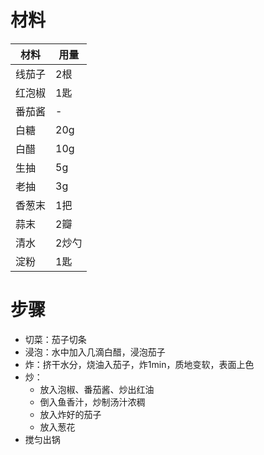 # 材料
材料|用量
---|---
线茄子|2根
红泡椒|1匙
番茄酱|-
白糖|20g
白醋|10g
生抽|5g
老抽|3g
香葱末|1把
蒜末|2瓣
清水|2炒勺
淀粉|1匙
# 步骤
* 切菜：茄子切条
* 浸泡：水中加入几滴白醋，浸泡茄子
* 炸：挤干水分，烧油入茄子，炸1min，质地变软，表面上色
* 炒：
  * 放入泡椒、番茄酱、炒出红油
  * 倒入鱼香汁，炒制汤汁浓稠
  * 放入炸好的茄子
  * 放入葱花
* 搅匀出锅